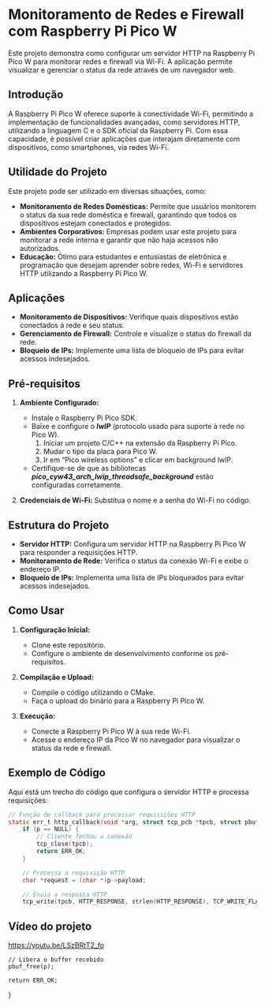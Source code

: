 # Monitoramento de Redes e Firewall com Raspberry Pi Pico W

Este projeto demonstra como configurar um servidor HTTP na Raspberry Pi Pico W para monitorar redes e firewall via Wi-Fi. A aplicação permite visualizar e gerenciar o status da rede através de um navegador web.

## Introdução

A Raspberry Pi Pico W oferece suporte à conectividade Wi-Fi, permitindo a implementação de funcionalidades avançadas, como servidores HTTP, utilizando a linguagem C e o SDK oficial da Raspberry Pi. Com essa capacidade, é possível criar aplicações que interajam diretamente com dispositivos, como smartphones, via redes Wi-Fi.

## Utilidade do Projeto

Este projeto pode ser utilizado em diversas situações, como:

- **Monitoramento de Redes Domésticas:** Permite que usuários monitorem o status da sua rede doméstica e firewall, garantindo que todos os dispositivos estejam conectados e protegidos.
- **Ambientes Corporativos:** Empresas podem usar este projeto para monitorar a rede interna e garantir que não haja acessos não autorizados.
- **Educação:** Ótimo para estudantes e entusiastas de eletrônica e programação que desejam aprender sobre redes, Wi-Fi e servidores HTTP utilizando a Raspberry Pi Pico W.

## Aplicações

- **Monitoramento de Dispositivos:** Verifique quais dispositivos estão conectados à rede e seu status.
- **Gerenciamento de Firewall:** Controle e visualize o status do firewall da rede.
- **Bloqueio de IPs:** Implemente uma lista de bloqueio de IPs para evitar acessos indesejados.

## Pré-requisitos

1. **Ambiente Configurado:**
    * Instale o Raspberry Pi Pico SDK.
    * Baixe e configure o ***lwIP*** (protocolo usado para suporte à rede no Pico W).
        1. Iniciar um projeto C/C++ na extensão da Raspberry Pi Pico.
        2. Mudar o tipo da placa para Pico W.
        3. Ir em “Pico wireless options” e clicar em background lwIP.
    * Certifique-se de que as bibliotecas ***pico_cyw43_arch_lwip_threadsafe_background*** estão configuradas corretamente.

2. **Credenciais de Wi-Fi:** Substitua o nome e a senha do Wi-Fi no código.

## Estrutura do Projeto

- **Servidor HTTP:** Configura um servidor HTTP na Raspberry Pi Pico W para responder a requisições HTTP.
- **Monitoramento de Rede:** Verifica o status da conexão Wi-Fi e exibe o endereço IP.
- **Bloqueio de IPs:** Implementa uma lista de IPs bloqueados para evitar acessos indesejados.

## Como Usar

1. **Configuração Inicial:**
    - Clone este repositório.
    - Configure o ambiente de desenvolvimento conforme os pré-requisitos.

2. **Compilação e Upload:**
    - Compile o código utilizando o CMake.
    - Faça o upload do binário para a Raspberry Pi Pico W.

3. **Execução:**
    - Conecte a Raspberry Pi Pico W à sua rede Wi-Fi.
    - Acesse o endereço IP da Pico W no navegador para visualizar o status da rede e firewall.

## Exemplo de Código

Aqui está um trecho do código que configura o servidor HTTP e processa requisições:

```c
// Função de callback para processar requisições HTTP
static err_t http_callback(void *arg, struct tcp_pcb *tpcb, struct pbuf *p, err_t err) {
    if (p == NULL) {
        // Cliente fechou a conexão
        tcp_close(tpcb);
        return ERR_OK;
    }

    // Processa a requisição HTTP
    char *request = (char *)p->payload;

    // Envia a resposta HTTP
    tcp_write(tpcb, HTTP_RESPONSE, strlen(HTTP_RESPONSE), TCP_WRITE_FLAG_COPY);
```

## Vídeo do projeto

https://youtu.be/LSzBRtT2_fo

    // Libera o buffer recebido
    pbuf_free(p);

    return ERR_OK;
}
